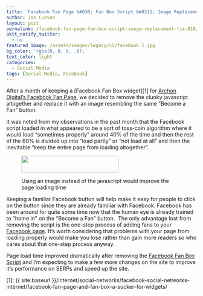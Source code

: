 ```yaml
---
title: 'Facebook Fan Page &#038; Fan Box Script &#8211; Image Replacement Fix'
author: Jon Cuevas
layout: post
permalink: /facebook-fan-page-fan-box-script-image-replacement-fix-810/
aktt_notify_twitter:
  - no
featured_image: /assets/images/legacy/v5/facebook_1.jpg
bg_color: 'rgba(0, 0, 0, .8);'
text_color: light
categories:
  - Social Media
tags: [Social Media, Facebook]
---
```

After a month of keeping a [Facebook Fan Box widget][1] for <a href="http://www.facebook.com/pages/Archon-Digital/250984095360" target="_blank">Archon Digital&#8217;s Facebook Fan Page</a>, we decided to remove the clunky javascript altogether and replace it with an image resembling the same &#8220;Become a Fan&#8221; button.<!--more-->

It was noted from my observations in the past month that the Facebook script loaded in what appeared to be a sort of toss-coin algorithm where it would load &#8220;sometimes properly&#8221; around 40% of the time and then the rest of the 60% is divided up into &#8220;load partly&#8221; or &#8220;not load at all&#8221; and then the inevitable &#8220;keep the entire page from loading altogether&#8221;.<figure class="figure alignleft">

<img title="Facebook Fan Page Widget Image Workaround" src="{{ site.baseurl }}/assets/images/legacy/v5/facebook-button.jpg" alt="" width="257" height="44" /><figcaption>Using an image instead of the javascript would improve the page loading time</figcaption></figure> <p style="text-align: left;">
  Keeping a familiar Facebook button will help make it easy for people to click on the button since they are already familiar with Facebook. Facebook has been around for quite some time now that the human eye is already trained to &#8220;home in&#8221; on the &#8220;Become a Fan&#8221; button.  The only advantage lost from removing the script is the one-step process of adding fans to your <a href="http://www.facebook.com/pages/Archon-Digital/250984095360" target="_blank">Facebook page</a>. It&#8217;s worth considering that problems with your page from loading properly would make you lose rather than gain more readers so who cares about that one-step process anyway.
</p>

<p style="text-align: left;">
  Page load time improved dramatically after removing the <a href="{{ site.baseurl }}/internet/social-networks/facebook-social-networks-internet/facebook-fan-page-and-fan-box-a-sucker-for-widgets/">Facebook Fan Box Script</a> and I&#8217;m expecting to make a few more changes on the site to improve it&#8217;s performance on SERPs and speed up the site.
</p>

 [1]: {{ site.baseurl }}/internet/social-networks/facebook-social-networks-internet/facebook-fan-page-and-fan-box-a-sucker-for-widgets/